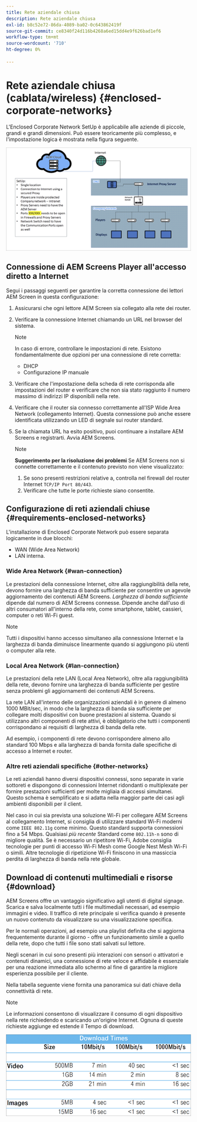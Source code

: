 ```yaml
---
title: Rete aziendale chiusa
description: Rete aziendale chiusa
exl-id: b8c52e72-86da-4089-ba02-0c643862419f
source-git-commit: ce8340f24d116b4268a6ed15dd4e9f626bad1ef6
workflow-type: tm+mt
source-wordcount: '710'
ht-degree: 0%

---
```


# Rete aziendale chiusa (cablata/wireless) {#enclosed-corporate-networks}

L&#39;Enclosed Corporate Network SetUp è applicabile alle aziende di piccole, grandi e grandi dimensioni. Può essere teoricamente più complesso, e l&#39;impostazione logica è mostrata nella figura seguente.

![](/help/using/assets/enclosed-network-1.png)


## Connessione di AEM Screens Player all&#39;accesso diretto a Internet

Segui i passaggi seguenti per garantire la corretta connessione dei lettori AEM Screen in questa configurazione:

1. Assicurarsi che ogni lettore AEM Screen sia collegato alla rete dei router.
1. Verificare la connessione Internet chiamando un URL nel browser del sistema.

   >[!NOTE]
   >In caso di errore, controllare le impostazioni di rete. Esistono fondamentalmente due opzioni per una connessione di rete corretta:
   >* DHCP
   >* Configurazione IP manuale

1. Verificare che l&#39;impostazione della scheda di rete corrisponda alle impostazioni del router e verificare che non sia stato raggiunto il numero massimo di indirizzi IP disponibili nella rete.

1. Verificare che il router sia connesso correttamente all&#39;ISP Wide Area Network (collegamento Internet). Questa connessione può anche essere identificata utilizzando un LED di segnale sui router standard.
1. Se la chiamata URL ha esito positivo, puoi continuare a installare AEM Screens e registrarti. Avvia AEM Screens.

   >[!NOTE]
   >**Suggerimento per la risoluzione dei problemi**
   >Se AEM Screens non si connette correttamente e il contenuto previsto non viene visualizzato:
   >
   >1. Se sono presenti restrizioni relative a, controlla nel firewall del router Internet `TCP/IP Port 80/443`.
   >1. Verificare che tutte le porte richieste siano consentite.

## Configurazione di reti aziendali chiuse {#requirements-enclosed-networks}

L&#39;installazione di Enclosed Corporate Network può essere separata logicamente in due blocchi:

* WAN (Wide Area Network)
* LAN interna.

### Wide Area Network {#wan-connection}

Le prestazioni della connessione Internet, oltre alla raggiungibilità della rete, devono fornire una larghezza di banda sufficiente per consentire un agevole aggiornamento dei contenuti AEM Screens.
*Larghezza di banda sufficiente* dipende dal numero di AEM Screens connesse. Dipende anche dall&#39;uso di altri consumatori all&#39;interno della rete, come smartphone, tablet, cassieri, computer o reti Wi-Fi guest.

>[!NOTE]
>
>Tutti i dispositivi hanno accesso simultaneo alla connessione Internet e la larghezza di banda diminuisce linearmente quando si aggiungono più utenti o computer alla rete.

### Local Area Network {#lan-connection}

Le prestazioni della rete LAN (Local Area Network), oltre alla raggiungibilità della rete, devono fornire una larghezza di banda sufficiente per gestire senza problemi gli aggiornamenti dei contenuti AEM Screens.

La rete LAN all&#39;interno delle organizzazioni aziendali è in genere di almeno 1000 MBit/sec, in modo che la larghezza di banda sia sufficiente per collegare molti dispositivi con buone prestazioni al sistema. Quando si utilizzano altri componenti di rete attivi, è obbligatorio che tutti i componenti corrispondano ai requisiti di larghezza di banda della rete.

Ad esempio, i componenti di rete devono corrispondere almeno allo standard 100 Mbps e alla larghezza di banda fornita dalle specifiche di accesso a Internet e router.

### Altre reti aziendali specifiche {#other-networks}

Le reti aziendali hanno diversi dispositivi connessi, sono separate in varie sottoreti e dispongono di connessioni Internet ridondanti o multiplexate per fornire prestazioni sufficienti per molte migliaia di accessi simultanei.
Questo schema è semplificato e si adatta nella maggior parte dei casi agli ambienti disponibili per il client.

Nel caso in cui sia prevista una soluzione Wi-Fi per collegare AEM Screens al collegamento Internet, si consiglia di utilizzare standard Wi-Fi moderni come `IEEE 802.11g` come minimo. Questo standard supporta connessioni fino a 54 Mbps. Qualsiasi *più recente* Standard come `802.11h-n` sono di migliore qualità. Se è necessario un ripetitore Wi-Fi, Adobe consiglia tecnologie per punti di accesso Wi-Fi Mesh come Google Nest Mesh Wi-Fi o simili.
Altre tecnologie di ripetizione Wi-Fi finiscono in una massiccia perdita di larghezza di banda nella rete globale.

## Download di contenuti multimediali e risorse {#download}

AEM Screens offre un vantaggio significativo agli utenti di digital signage. Scarica e salva localmente tutti i file multimediali necessari, ad esempio immagini e video. Il traffico di rete principale si verifica quando è presente un nuovo contenuto da visualizzare su una visualizzazione specifica.

Per le normali operazioni, ad esempio una playlist definita che si aggiorna frequentemente durante il giorno - offre un funzionamento simile a quello della rete, dopo che tutti i file sono stati salvati sul lettore.

Negli scenari in cui sono presenti più interazioni con sensori o attivatori e contenuti dinamici, una connessione di rete veloce e affidabile è essenziale per una reazione immediata allo schermo al fine di garantire la migliore esperienza possibile per il cliente.

Nella tabella seguente viene fornita una panoramica sui dati chiave della connettività di rete.

>[!NOTE]
>Le informazioni consentono di visualizzare il consumo di ogni dispositivo nella rete richiedendo e scaricando un&#39;origine Internet. Ognuna di queste richieste aggiunge ed estende il Tempo di download.

![](/help/using/assets/enclosed-network-download.png)
